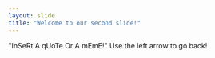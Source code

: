 ```yaml
---
layout: slide
title: "Welcome to our second slide!"
---
```


"InSeRt A qUoTe Or A mEmE!"
Use the left arrow to go back!
